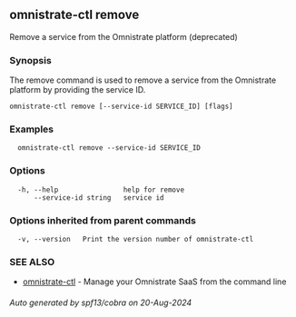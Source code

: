 ## omnistrate-ctl remove

Remove a service from the Omnistrate platform (deprecated)

### Synopsis

The remove command is used to remove a service from the Omnistrate platform by providing the service ID.

```
omnistrate-ctl remove [--service-id SERVICE_ID] [flags]
```

### Examples

```
  omnistrate-ctl remove --service-id SERVICE_ID
```

### Options

```
  -h, --help                help for remove
      --service-id string   service id
```

### Options inherited from parent commands

```
  -v, --version   Print the version number of omnistrate-ctl
```

### SEE ALSO

* [omnistrate-ctl](omnistrate-ctl.md)	 - Manage your Omnistrate SaaS from the command line

###### Auto generated by spf13/cobra on 20-Aug-2024
